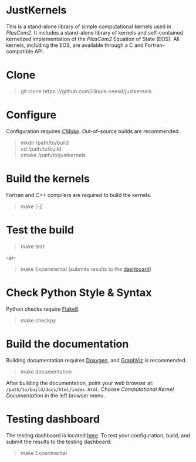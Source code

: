 # JustKernels

This is a stand-alone library of simple computational kernels used in _PlasCom2_. It includes a stand-alone library of kernels 
and self-contained kernelized implementation of the _PlasCom2_ Equation of State (EOS). All kernels, including the EOS, are 
available through a C and Fortran-compatible API. 

# Clone 
> git clone https:://github.com/illinois-ceesd/justkernels

# Configure
Configuration requires [_CMake_](https://cmake.org). Out-of-source builds are recommended. 

> mkdir /path/to/build\
> cd /path/to/build\
> cmake /path/to/justkernels

# Build the kernels
Fortran and C++ compilers are required to build the kernels.
> make [-j]

# Test the build

> make test  

-or-

> make Experimental (submits results to the [dashboard](https://my.cdash.org/index.php?project=JustKernels))

# Check Python Style & Syntax
Python checks require [Flake8](https://flake8.pycqa.org/en/latest/).
> make checkpy

# Build the documentation
Building documentation requires [Doxygen](https://doxygen.nl), and [GraphViz](https://graphviz.org) is recommended.

> make documentation

After building the documentation, point your web browser at:
`/path/to/build/docs/html/index.html`. Choose *Computational Kernel Documentation* 
in the left browser menu.

# Testing dashboard
The testing dashboard is located [here](https://my.cdash.org/index.php?project=JustKernels). To test your configuration, build, and submit the results to the testing dashboard:

> make Experimental




